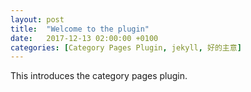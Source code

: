 ```yaml
---
layout: post
title:  "Welcome to the plugin"
date:   2017-12-13 02:00:00 +0100
categories: [Category Pages Plugin, jekyll, 好的主意]
---
```

This introduces the category pages plugin.
